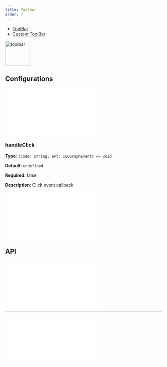 ```yaml
---
title: Toolbar
order: 7
---
```


- [ToolBar](/en/examples/tool/toolbar/#toolbar)
- [Custom ToolBar](/en/examples/tool/toolbar/#self-toolbar)

<img alt="toolbar" src="https://mdn.alipayobjects.com/huamei_qa8qxu/afts/img/A*B5s4Q6oxrNIAAAAAAAAAAAAADmJ7AQ/original" height='80'/>

## Configurations

<embed src="../../common/IPluginBaseConfig.en.md"></embed>

### handleClick

**Type**: `(code: string, evt: IG6GraphEvent) => void`

**Default**: `undefined`

**Required**: false

**Description**: Click event callback

<embed src="../../common/PluginGetContent.en.md"></embed>

## API

<embed src="../../common/PluginAPIDestroy.en.md"></embed>

---

<embed src="../../common/IG6GraphEvent.en.md"></embed>
